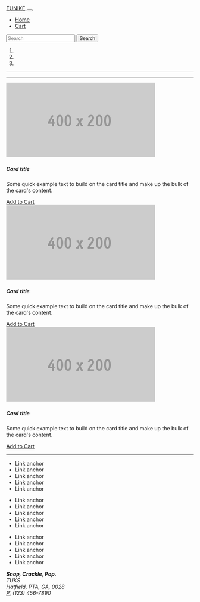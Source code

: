 <!DOCTYPE html>
<html lang="en">
  <head>
    <meta charset="utf-8">
    <meta http-equiv="X-UA-Compatible" content="IE=edge">
    <meta name="viewport" content="width=device-width, initial-scale=1">
    <title>EUNIKE</title>
    <!-- Bootstrap -->
    <link href="css/bootstrap-4.4.1.css" rel="stylesheet">
  </head>
  <body>
    <nav class="navbar navbar-expand-lg navbar-dark bg-dark">
      <div class="container">
        <a class="navbar-brand" href="#">EUNIKE</a>
        <button class="navbar-toggler" type="button" data-toggle="collapse" data-target="#navbarSupportedContent" aria-controls="navbarSupportedContent" aria-expanded="false" aria-label="Toggle navigation">
        <span class="navbar-toggler-icon"></span>
        </button>
        <div class="collapse navbar-collapse" id="navbarSupportedContent">
          <ul class="navbar-nav mr-auto">
            <li class="nav-item active">
              <a class="nav-link" href="#">Home</a>
            </li>
            <li class="nav-item">
              <a class="nav-link" href="/cart.html">Cart</a>
            </li>
          </ul>
          <form class="form-inline my-2 my-lg-0">
            <input class="form-control mr-sm-2" type="search" placeholder="Search" aria-label="Search">
            <button class="btn btn-outline-success my-2 my-sm-0" type="submit">Search</button>
          </form>
        </div>
      </div>
    </nav>
    <div class="container mt-3">
      <div class="row">
        <div class="col-12">
          <div id="carouselExampleControls" class="carousel slide" data-ride="carousel">
            <ol class="carousel-indicators">
              <li data-target="#carouselExampleControls" data-slide-to="0" class="active"></li>
              <li data-target="#carouselExampleControls" data-slide-to="1"></li>
              <li data-target="#carouselExampleControls" data-slide-to="2"></li>
            </ol>
</div>
            </div>
          </div>
        </div>
      <hr>
    <hr>
    <div class="container">
      <div class="row text-center">
        <div class="col-md-4 pb-1 pb-md-0">
          <div class="card">
            <img class="card-img-top" src="images/400X200.gif" alt="Card image cap">
            <div class="card-body">
				<h5 class="card-title">Card title</h5>
              <p class="card-text">Some quick example text to build on the card title and make up the bulk of the card's content.</p>
              <a href="#" class="btn btn-primary">Add to Cart</a>
            </div>
          </div>
        </div>
        <div class="col-md-4 pb-1 pb-md-0">
          <div class="card">
            <img class="card-img-top" src="images/400X200.gif" alt="Card image cap">
            <div class="card-body">
              <h5 class="card-title">Card title</h5>
              <p class="card-text">Some quick example text to build on the card title and make up the bulk of the card's content.</p>
              <a href="#" class="btn btn-primary">Add to Cart</a>
            </div>
          </div>
        </div>
        <div class="col-md-4 pb-1 pb-md-0">
          <div class="card">
            <img class="card-img-top" src="images/400X200.gif" alt="Card image cap">
            <div class="card-body">
              <h5 class="card-title">Card title</h5>
              <p class="card-text">Some quick example text to build on the card title and make up the bulk of the card's content.</p>
              <a href="#" class="btn btn-primary">Add to Cart</a>
            </div>
          </div>
        </div>
      </div>
      <div class="row text-center mt-4">
        <div class="col-md-4 pb-1 pb-md-0">
          </div>
        </div>
      </div>
	  <hr>
    <div class="container text-white bg-dark p-4">
      <div class="row">
        <div class="col-6 col-md-8 col-lg-7">
          <div class="row text-center">
            <div class="col-sm-6 col-md-4 col-lg-4 col-12">
              <ul class="list-unstyled">
                <li class="btn-link"> <a>Link anchor</a> </li>
                <li class="btn-link"> <a>Link anchor</a> </li>
                <li class="btn-link"> <a>Link anchor</a> </li>
                <li class="btn-link"> <a>Link anchor</a> </li>
                <li class="btn-link"> <a>Link anchor</a> </li>
              </ul>
            </div>
            <div class="col-sm-6 col-md-4 col-lg-4 col-12">
              <ul class="list-unstyled">
                <li class="btn-link"> <a>Link anchor</a> </li>
                <li class="btn-link"> <a>Link anchor</a> </li>
                <li class="btn-link"> <a>Link anchor</a> </li>
                <li class="btn-link"> <a>Link anchor</a> </li>
                <li class="btn-link"> <a>Link anchor</a> </li>
              </ul>
            </div>
            <div class="col-sm-6 col-md-4 col-lg-4 col-12">
              <ul class="list-unstyled">
                <li class="btn-link"> <a>Link anchor</a> </li>
                <li class="btn-link"> <a>Link anchor</a> </li>
                <li class="btn-link"> <a>Link anchor</a> </li>
                <li class="btn-link"> <a>Link anchor</a> </li>
                <li class="btn-link"> <a>Link anchor</a> </li>
              </ul>
            </div>
          </div>
        </div>
        <div class="col-md-4 col-lg-5 col-6">
          <address>
            <strong>Snap, Crackle, Pop.</strong><br>
            TUKS<br>
            Hatfield, PTA, GA, 0028<br>
            <abbr title="Phone">P:</abbr> (123) 456-7890
          </address>
        </div>
      </div>
    </div>
    <footer class="text-center">
      <div class="container">
        <div class="row">
          <div class="col-12">
          </div>
        </div>
      </div>
    </footer>
    <!-- jQuery (necessary for Bootstrap's JavaScript plugins) -->
    <script src="js/jquery-3.4.1.min.js"></script>
    <!-- Include all compiled plugins (below), or include individual files as needed -->
    <script src="js/popper.min.js"></script>
    <script src="js/bootstrap-4.4.1.js"></script>
  </body>
</html>